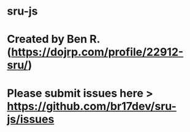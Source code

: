 # sru-js
# Created by Ben R. (https://dojrp.com/profile/22912-sru/)
# Please submit issues here > https://github.com/br17dev/sru-js/issues
